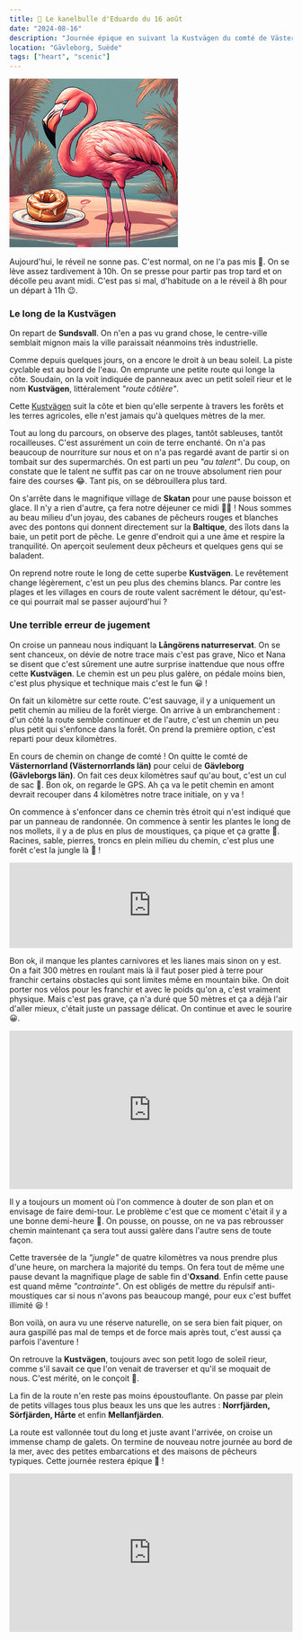 ```yaml
---
title: 🥮 Le kanelbulle d'Eduardo du 16 août
date: "2024-08-16"
description: "Journée épique en suivant la Kustvägen du comté de Västernorrland à celui de Gävleborg !"
location: "Gävleborg, Suède"
tags: ["heart", "scenic"]
---
```


![Kanelbullar d'Eduardo](../kanelbullar_eduardo.png)

Aujourd'hui, le réveil ne sonne pas. C'est normal, on ne l'a pas mis 🤭. On se lève assez tardivement à 10h. On se presse pour partir pas trop tard et on décolle peu avant midi. C'est pas si mal, d'habitude on a le réveil à 8h pour un départ à 11h 😉.

### Le long de la Kustvägen

On repart de **Sundsvall**. On n'en a pas vu grand chose, le centre-ville semblait mignon mais la ville paraissait néanmoins très industrielle.

Comme depuis quelques jours, on a encore le droit à un beau soleil. La piste cyclable est au bord de l'eau. On emprunte une petite route qui longe la côte. Soudain, on la voit indiquée de panneaux avec un petit soleil rieur et le nom **Kustvägen**, littéralement _"route côtière"_.

Cette [Kustvägen](https://www.kustvägen.se) suit la côte et bien qu'elle serpente à travers les forêts et les terres agricoles, elle n'est jamais qu'à quelques mètres de la mer.

Tout au long du parcours, on observe des plages, tantôt sableuses, tantôt rocailleuses. C'est assurément un coin de terre enchanté. On n'a pas beaucoup de nourriture sur nous et on n'a pas regardé avant de partir si on tombait sur des supermarchés. On est parti un peu _"au talent"_. Du coup, on constate que le talent ne suffit pas car on ne trouve absolument rien pour faire des courses 😂. Tant pis, on se débrouillera plus tard.

On s'arrête dans le magnifique village de **Skatan** pour une pause boisson et glace. Il n'y a rien d'autre, ça fera notre déjeuner ce midi 🍨😋 ! Nous sommes au beau milieu d'un joyau, des cabanes de pêcheurs rouges et blanches avec des pontons qui donnent directement sur la **Baltique**, des îlots dans la baie, un petit port de pêche. Le genre d'endroit qui a une âme et respire la tranquilité. On aperçoit seulement deux pêcheurs et quelques gens qui se baladent.

On reprend notre route le long de cette superbe **Kustvägen**. Le revêtement change légèrement, c'est un peu plus des chemins blancs. Par contre les plages et les villages en cours de route valent sacrément le détour, qu'est-ce qui pourrait mal se passer aujourd'hui ?

### Une terrible erreur de jugement

On croise un panneau nous indiquant la **Långörens naturreservat**. On se sent chanceux, on dévie de notre trace mais c'est pas grave, Nico et Nana se disent que c'est sûrement une autre surprise inattendue que nous offre cette **Kustvägen**. Le chemin est un peu plus galère, on pédale moins bien, c'est plus physique et technique mais c'est le fun 😀 !

On fait un kilomètre sur cette route. C'est sauvage, il y a uniquement un petit chemin au milieu de la forêt vierge. On arrive à un embranchement : d'un côté la route semble continuer et de l'autre, c'est un chemin un peu plus petit qui s'enfonce dans la forêt. On prend la première option, c'est reparti pour deux kilomètres.

En cours de chemin on change de comté ! On quitte le comté de **Västernorrland (Västernorrlands län)** pour celui de **Gävleborg (Gävleborgs län)**. On fait ces deux kilomètres sauf qu'au bout, c'est un cul de sac 🤔. Bon ok, on regarde le GPS. Ah ça va le petit chemin en amont devrait recouper dans 4 kilomètres notre trace initiale, on y va !

On commence à s'enfoncer dans ce chemin très étroit qui n'est indiqué que par un panneau de randonnée. On commence à sentir les plantes le long de nos mollets, il y a de plus en plus de moustiques, ça pique et ça gratte 😬. Racines, sable, pierres, troncs en plein milieu du chemin, c'est plus une forêt c'est la jungle là 🐒 !

<div style="left: 0; width: 100%; height: 152px; position: relative;"><iframe src="https://open.spotify.com/embed/track/0G21yYKMZoHa30cYVi1iA8?utm_source=oembed" style="top: 0; left: 0; width: 100%; height: 100%; position: absolute; border: 0;" allowfullscreen allow="clipboard-write; encrypted-media; fullscreen; picture-in-picture;"></iframe></div>

Bon ok, il manque les plantes carnivores et les lianes mais sinon on y est. On a fait 300 mètres en roulant mais là il faut poser pied à terre pour franchir certains obstacles qui sont limites même en mountain bike. On doit porter nos vélos pour les franchir et avec le poids qu'on a, c'est vraiment physique. Mais c'est pas grave, ça n'a duré que 50 mètres et ça a déjà l'air d'aller mieux, c'était juste un passage délicat. On continue et avec le sourire 😀.

<div style="width: 100%; height: 0; position: relative; padding-bottom: 56%;"><iframe src="https://giphy.com/embed/3orif9cvf1QZWWaY36" style="top: 0; left: 0; width: 100%; height: 100%; position: absolute; border: 0;" allowfullscreen scrolling="no" allow="encrypted-media;" class="giphy-embed"></iframe></div>

Il y a toujours un moment où l'on commence à douter de son plan et on envisage de faire demi-tour. Le problème c'est que ce moment c'était il y a une bonne demi-heure 🤣. On pousse, on pousse, on ne va pas rebrousser chemin maintenant ça sera tout aussi galère dans l'autre sens de toute façon.

Cette traversée de la _"jungle"_ de quatre kilomètres va nous prendre plus d'une heure, on marchera la majorité du temps. On fera tout de même une pause devant la magnifique plage de sable fin d'**Oxsand**. Enfin cette pause est quand même _"contrainte"_. On est obligés de mettre du répulsif anti-moustiques car si nous n'avons pas beaucoup mangé, pour eux c'est buffet illimité 😆 !

Bon voilà, on aura vu une réserve naturelle, on se sera bien fait piquer, on aura gaspillé pas mal de temps et de force mais après tout, c'est aussi ça parfois l'aventure !

On retrouve la **Kustvägen**, toujours avec son petit logo de soleil rieur, comme s'il savait ce que l'on venait de traverser et qu'il se moquait de nous. C'est mérité, on le conçoit 🤭.

La fin de la route n'en reste pas moins époustouflante. On passe par plein de petits villages tous plus beaux les uns que les autres : **Norrfjärden, Sörfjärden, Hårte** et enfin **Mellanfjärden**.

La route est vallonnée tout du long et juste avant l'arrivée, on croise un immense champ de galets. On termine de nouveau notre journée au bord de la mer, avec des petites embarcations et des maisons de pêcheurs typiques. Cette journée restera épique 🤩 !

<div style="width: 100%; height: 0; position: relative; padding-bottom: 56%;"><iframe src="https://giphy.com/embed/FaccRs2HBiqVb328DE" style="top: 0; left: 0; width: 100%; height: 100%; position: absolute; border: 0;" allowfullscreen scrolling="no" allow="encrypted-media;" class="giphy-embed"></iframe></div>
